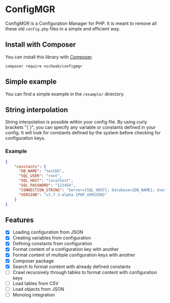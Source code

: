 # ConfigMGR
ConfigMGR is a Configuration Manager for PHP. It is meant to remove all these old ``config.php`` files in a simple and efficient way.

## Install with Composer
You can install this library with [Composer](https://getcomposer.org).
```
composer require nschwab/configmgr 
```

## Simple example
You can find a simple example in the ``/example/`` directory.

## String interpolation
String interpolation is possible within your config file. By using curly brackets "{ }", you can specify any variable or constants defined in your config. It will look for constants defined by the system before checking for configuration keys.
### Example
```json
{
    "constants": {
      "DB_NAME": "testDb",
      "SQL_USER": "root",
      "SQL_HOST": "localhost",
      "SQL_PASSWORD": "123456",
      "CONNECTION_STRING": "Server={SQL_HOST}; Database={DB_NAME}; User Id={SQL_USER}; Password={SQL_PASSWORD}",
      "VERSION": "v1.7.3-alpha {PHP_VERSION}"
    }
}
```

## Features
- [x] Loading configuration from JSON
- [x] Creating variables from configuration
- [x] Defining constants from configuration
- [x] Format content of a configuration key with another
- [x] Format content of multiple configuration keys with another
- [x] Composer package
- [x] Search to format content with already defined constants
- [ ] Crawl recursively through tables to format content with configuration keys
- [ ] Load tables from CSV
- [ ] Load objects from JSON
- [ ] Monolog integration
